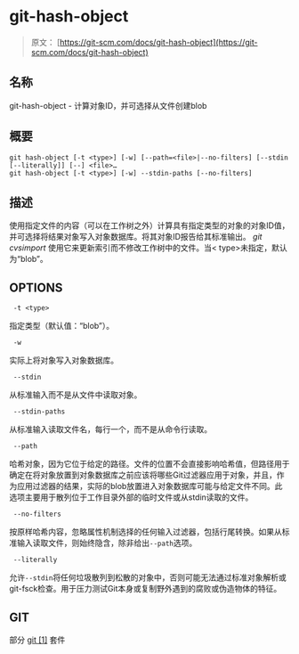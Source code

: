 # git-hash-object

> 原文： [https://git-scm.com/docs/git-hash-object](https://git-scm.com/docs/git-hash-object)

## 名称

git-hash-object - 计算对象ID，并可选择从文件创建blob

## 概要

```
git hash-object [-t <type>] [-w] [--path=<file>|--no-filters] [--stdin [--literally]] [--] <file>…​
git hash-object [-t <type>] [-w] --stdin-paths [--no-filters]
```

## 描述

使用指定文件的内容（可以在工作树之外）计算具有指定类型的对象的对象ID值，并可选择将结果对象写入对象数据库。将其对象ID报告给其标准输出。 _git cvsimport_ 使用它来更新索引而不修改工作树中的文件。当&lt; type&gt;未指定，默认为“blob”。

## OPTIONS

```
 -t <type> 
```

指定类型（默认值：“blob”）。

```
 -w 
```

实际上将对象写入对象数据库。

```
 --stdin 
```

从标准输入而不是从文件中读取对象。

```
 --stdin-paths 
```

从标准输入读取文件名，每行一个，而不是从命令行读取。

```
 --path 
```

哈希对象，因为它位于给定的路径。文件的位置不会直接影响哈希值，但路径用于确定在将对象放置到对象数据库之前应该将哪些Git过滤器应用于对象，并且，作为应用过滤器的结果，实际的blob放置进入对象数据库可能与给定文件不同。此选项主要用于散列位于工作目录外部的临时文件或从stdin读取的文件。

```
 --no-filters 
```

按原样哈希内容，忽略属性机制选择的任何输入过滤器，包括行尾转换。如果从标准输入读取文件，则始终隐含，除非给出`--path`选项。

```
 --literally 
```

允许`--stdin`将任何垃圾散列到松散的对象中，否则可能无法通过标准对象解析或git-fsck检查。用于压力测试Git本身或复制野外遇到的腐败或伪造物体的特征。

## GIT

部分 [git [1]](https://git-scm.com/docs/git) 套件